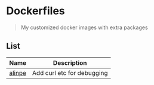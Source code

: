 # Dockerfiles

> My customized docker images with extra packages

## List

| Name                         | Description                |
| ---------------------------- | -------------------------- |
| [alinpe](./alpine/README.md) | Add curl etc for debugging |
